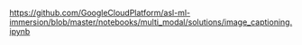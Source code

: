 https://github.com/GoogleCloudPlatform/asl-ml-immersion/blob/master/notebooks/multi_modal/solutions/image_captioning.ipynb